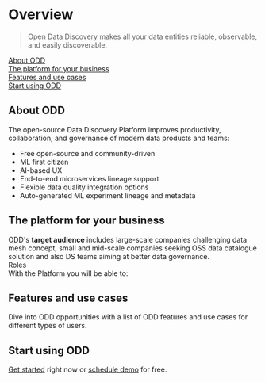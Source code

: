 # Overview
> Open Data Discovery makes all your data entities reliable, observable, and easily discoverable.

[About ODD](#about-odd) \
[The platform for your business](#the-platform-for-your-business) \
[Features and use cases](#features-and-use-cases) \
[Start using ODD](#Start-using-ODD)
## About ODD
The open-source Data Discovery Platform improves productivity, collaboration, and governance of modern data products and teams:
* Free open-source and community-driven
* ML first citizen
* AI-based UX 
* End-to-end microservices lineage support
* Flexible data quality integration options
* Auto-generated ML experiment lineage and metadata

## The platform for your business
ODD's **target audience** includes large-scale companies challenging data mesh concept,
small and mid-scale companies seeking OSS data catalogue solution and also
DS teams aiming at better data governance. \
Roles \
With the Platform you will be able to:

## Features and use cases 
Dive into ODD opportunities with a list of ODD features and use cases for different types of users.
## Start using ODD
[Get started](https://github.com/opendatadiscovery/odd-platform/blob/main/docker/README.md) right now or [schedule demo](https://calendly.com/germanosin/opendatadiscovery-demo?month=2022-01) for free. 
